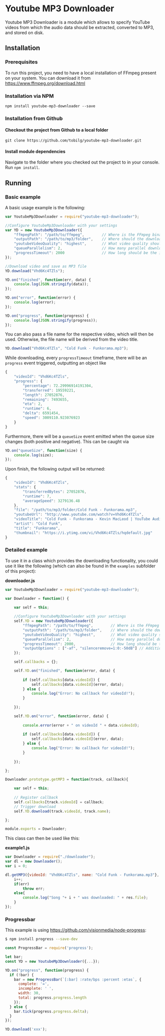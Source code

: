 # Youtube MP3 Downloader

Youtube MP3 Downloader is a module which allows to specify YouTube videos from which the audio data should be extracted, converted to MP3, and stored on disk.

## Installation

### Prerequisites

To run this project, you need to have a local installation of FFmpeg present on your system. You can download it from https://www.ffmpeg.org/download.html

### Installation via NPM

`npm install youtube-mp3-downloader --save`

### Installation from Github

#### Checkout the project from Github to a local folder

`git clone https://github.com/tobilg/youtube-mp3-downloader.git`

#### Install module dependencies

Navigate to the folder where you checked out the project to in your console. Run `npm install`.

## Running

### Basic example

A basic usage example is the following:

```javascript
var YoutubeMp3Downloader = require("youtube-mp3-downloader");

//Configure YoutubeMp3Downloader with your settings
var YD = new YoutubeMp3Downloader({
    "ffmpegPath": "/path/to/ffmpeg",        // Where is the FFmpeg binary located?
    "outputPath": "/path/to/mp3/folder",    // Where should the downloaded and encoded files be stored?
    "youtubeVideoQuality": "highest",       // What video quality should be used?
    "queueParallelism": 2,                  // How many parallel downloads/encodes should be started?
    "progressTimeout": 2000                 // How long should be the interval of the progress reports
});

//Download video and save as MP3 file
YD.download("Vhd6Kc4TZls");

YD.on("finished", function(err, data) {
    console.log(JSON.stringify(data));
});

YD.on("error", function(error) {
    console.log(error);
});

YD.on("progress", function(progress) {
    console.log(JSON.stringify(progress));
});
```

You can also pass a file name for the respective video, which will then be used. Otherwise, the file name will be derived from the video title.
```javascript
YD.download("Vhd6Kc4TZls", "Cold Funk - Funkorama.mp3");
```

While downloading, every `progressTimeout` timeframe, there will be an `progress` event triggered, outputting an object like

```javascript
{
    "videoId": "Vhd6Kc4TZls",
    "progress": {
        "percentage": 72.29996914191304,
        "transferred": 19559221,
        "length": 27052876,
        "remaining": 7493655,
        "eta": 2,
        "runtime": 6,
        "delta": 6591454,
        "speed": 3009110.923076923
    }
}
```

Furthermore, there will be a `queueSize` event emitted when the queue size changes (both positive and negative). This can be caught via

```javascript
YD.on("queueSize", function(size) {
    console.log(size);
});
```

Upon finish, the following output will be returned:

```javascript
{
    "videoId": "Vhd6Kc4TZls",
    "stats": {
        "transferredBytes": 27052876,
        "runtime": 7,
        "averageSpeed": 3279136.48
    },
    "file": "/path/to/mp3/folder/Cold Funk - Funkorama.mp3",
    "youtubeUrl": "http://www.youtube.com/watch?v=Vhd6Kc4TZls",
    "videoTitle": "Cold Funk - Funkorama - Kevin MacLeod | YouTube Audio Library",
    "artist": "Cold Funk",
    "title": "Funkorama",
    "thumbnail": "https://i.ytimg.com/vi/Vhd6Kc4TZls/hqdefault.jpg"
}
```

### Detailed example

To use it in a class which provides the downloading functionality, you could use it like the following (which can also be found in the `examples` subfolder of this project):

**downloader.js**
```javascript
var YoutubeMp3Downloader = require("youtube-mp3-downloader");

var Downloader = function() {

    var self = this;
    
    //Configure YoutubeMp3Downloader with your settings
    self.YD = new YoutubeMp3Downloader({
        "ffmpegPath": "/path/to/ffmpeg",        // Where is the FFmpeg binary located?
        "outputPath": "/path/to/mp3/folder",    // Where should the downloaded and encoded files be stored?
        "youtubeVideoQuality": "highest",       // What video quality should be used?
        "queueParallelism": 2,                  // How many parallel downloads/encodes should be started?
        "progressTimeout": 2000,                // How long should be the interval of the progress reports
        "outputOptions" : ["-af", "silenceremove=1:0:-50dB"] // Additional output options passend to ffmpeg
    });

    self.callbacks = {};

    self.YD.on("finished", function(error, data) {
		
        if (self.callbacks[data.videoId]) {
            self.callbacks[data.videoId](error, data);
        } else {
            console.log("Error: No callback for videoId!");
        }
    
    });

    self.YD.on("error", function(error, data) {
	
        console.error(error + " on videoId " + data.videoId);
    
        if (self.callbacks[data.videoId]) {
            self.callbacks[data.videoId](error, data);
        } else {
            console.log("Error: No callback for videoId!");
        }
     
    });

};

Downloader.prototype.getMP3 = function(track, callback){

    var self = this;
	
    // Register callback
    self.callbacks[track.videoId] = callback;
    // Trigger download
    self.YD.download(track.videoId, track.name);

};

module.exports = Downloader;
```

This class can then be used like this:

**example1.js**
```javascript
var Downloader = require("./downloader");
var dl = new Downloader();
var i = 0;

dl.getMP3({videoId: "Vhd6Kc4TZls", name: "Cold Funk - Funkorama.mp3"}, function(err,res){
    i++;
    if(err)
        throw err;
    else{
        console.log("Song "+ i + " was downloaded: " + res.file);
    }
});
```

### Progressbar

This example is using https://github.com/visionmedia/node-progress:

```bash
$ npm install progress --save-dev
```

```js
const ProgressBar = require('progress');

let bar;
const YD = new YoutubeMp3Downloader({...});

YD.on("progress", function(progress) {
  if (!bar) {
    bar = new ProgressBar(`[:bar] :rate/bps :percent :etas`, {
      complete: '=',
      incomplete: ' ',
      width: 30,
      total: progress.progress.length
    });
  } else {
    bar.tick(progress.progress.delta);
  }
});

YD.download('xxx');
```
